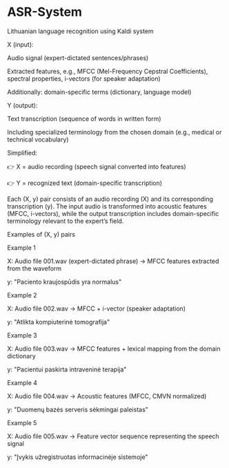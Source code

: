 # ASR-System
Lithuanian language recognition using Kaldi system

X (input):

Audio signal (expert-dictated sentences/phrases)

Extracted features, e.g., MFCC (Mel-Frequency Cepstral Coefficients), spectral properties, i-vectors (for speaker adaptation)

Additionally: domain-specific terms (dictionary, language model)

Y (output):

Text transcription (sequence of words in written form)

Including specialized terminology from the chosen domain (e.g., medical or technical vocabulary)


Simplified:

👉 X = audio recording (speech signal converted into features)

👉 Y = recognized text (domain-specific transcription)

Each (X, y) pair consists of an audio recording (X) and its corresponding transcription (y). The input audio is transformed into acoustic features (MFCC, i-vectors), while the output transcription includes domain-specific terminology relevant to the expert’s field.

Examples of (X, y) pairs

Example 1

X: Audio file 001.wav (expert-dictated phrase) → MFCC features extracted from the waveform

y: "Paciento kraujospūdis yra normalus"

Example 2

X: Audio file 002.wav → MFCC + i-vector (speaker adaptation)

y: "Atlikta kompiuterinė tomografija"

Example 3

X: Audio file 003.wav → MFCC features + lexical mapping from the domain dictionary

y: "Pacientui paskirta intraveninė terapija"

Example 4

X: Audio file 004.wav → Acoustic features (MFCC, CMVN normalized)

y: "Duomenų bazės serveris sėkmingai paleistas"

Example 5

X: Audio file 005.wav → Feature vector sequence representing the speech signal

y: "Įvykis užregistruotas informacinėje sistemoje"

